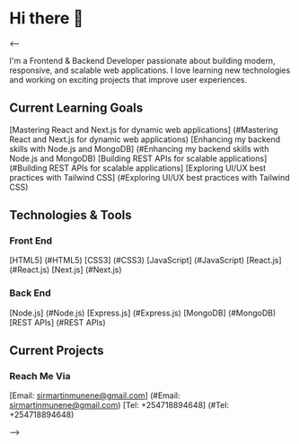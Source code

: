 # Hi there 👋
<--

 I'm a Frontend & Backend Developer passionate about building modern, responsive, and scalable web applications. I love learning new technologies and working on exciting projects that improve user experiences.

## Current Learning Goals

[Mastering React and Next.js for dynamic web applications] (#Mastering React and Next.js for dynamic web applications)
[Enhancing my backend skills with Node.js and MongoDB] (#Enhancing my backend skills with Node.js and MongoDB)
[Building REST APIs for scalable applications] (#Building REST APIs for scalable applications]
[Exploring UI/UX best practices with Tailwind CSS] (#Exploring UI/UX best practices with Tailwind CSS)

## Technologies & Tools

### Front End

[HTML5] (#HTML5)
[CSS3] (#CSS3)
[JavaScript] (#JavaScript)
[React.js] (#React.js)
[Next.js] (#Next.js)

### Back End

[Node.js] (#Node.js)
[Express.js] (#Express.js)
[MongoDB] (#MongoDB)
[REST APIs] (#REST APIs)

## Current Projects

### Reach Me Via
[Email: sirmartinmunene@gmail.com] (#Email: sirmartinmunene@gmail.com)
[Tel: +254718894648] (#Tel: +254718894648)

-->
